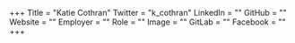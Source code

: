 +++
Title = "Katie Cothran"
Twitter = "k_cothran"
LinkedIn = ""
GitHub = ""
Website = ""
Employer = ""
Role = ""
Image = ""
GitLab = ""
Facebook = ""
+++
